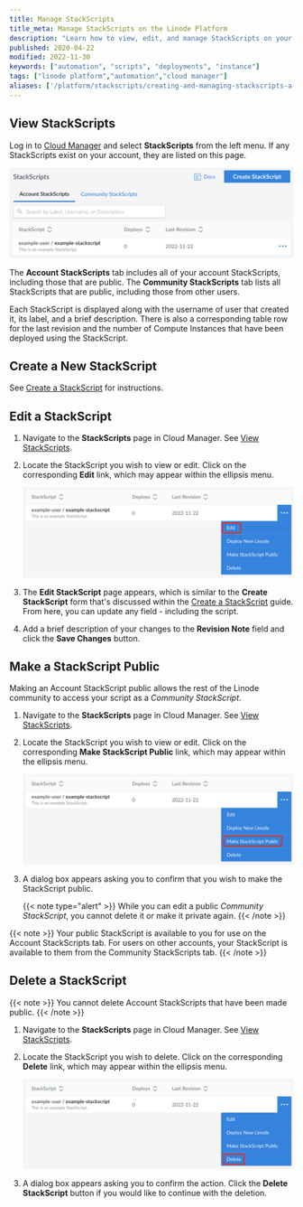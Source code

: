 ```yaml
---
title: Manage StackScripts
title_meta: Manage StackScripts on the Linode Platform
description: "Learn how to view, edit, and manage StackScripts on your Linode account."
published: 2020-04-22
modified: 2022-11-30
keywords: ["automation", "scripts", "deployments", "instance"]
tags: ["linode platform","automation","cloud manager"]
aliases: ['/platform/stackscripts/creating-and-managing-stackscripts-a-tutorial/','/guides/creating-and-managing-stackscripts-a-tutorial/','/products/tools/stackscripts/guides/stackscripts-edit-stackscript/','/products/tools/stackscripts/guides/stackscripts-delete-stackscript/','/products/tools/stackscripts/guides/stackscripts-create-public-stackscript/']
---
```


## View StackScripts

Log in to [Cloud Manager](https://cloud.linode.com) and select **StackScripts** from the left menu. If any StackScripts exist on your account, they are listed on this page.

![Screenshot of the StackScripts page in Cloud Manager](view-stackscripts.png)

The **Account StackScripts** tab includes all of your account StackScripts, including those that are public. The **Community StackScripts** tab lists all StackScripts that are public, including those from other users.

Each StackScript is displayed along with the username of user that created it, its label, and a brief description. There is also a corresponding table row for the last revision and the number of Compute Instances that have been deployed using the StackScript.

## Create a New StackScript

See [Create a StackScript](/docs/products/tools/stackscripts/guides/create/) for instructions.

## Edit a StackScript

1. Navigate to the **StackScripts** page in Cloud Manager. See [View StackScripts](#view-stackscripts).

1. Locate the StackScript you wish to view or edit. Click on the corresponding **Edit** link, which may appear within the ellipsis menu.

    ![Screenshot of the edit button for a StackScript](stackscript-edit-button.png)

1. The **Edit StackScript** page appears, which is similar to the **Create StackScript** form that's discussed within the [Create a StackScript](/docs/products/tools/stackscripts/guides/create/) guide. From here, you can update any field - including the script.

1. Add a brief description of your changes to the **Revision Note** field and click the **Save Changes** button.

## Make a StackScript Public

Making an Account StackScript public allows the rest of the Linode community to access your script as a *Community StackScript*.

1. Navigate to the **StackScripts** page in Cloud Manager. See [View StackScripts](#view-stackscripts).

1. Locate the StackScript you wish to view or edit. Click on the corresponding **Make StackScript Public** link, which may appear within the ellipsis menu.

    ![Screenshot of the make public button for a StackScript](stackscript-make-public-button.png)

1. A dialog box appears asking you to confirm that you wish to make the StackScript public.

    {{< note type="alert" >}}
    While you can edit a public *Community StackScript*, you cannot delete it or make it private again.
    {{< /note >}}

{{< note >}}
Your public StackScript is available to you for use on the Account StackScripts tab. For users on other accounts, your StackScript is available to them from the Community StackScripts tab.
{{< /note >}}

## Delete a StackScript

{{< note >}}
You cannot delete Account StackScripts that have been made public.
{{< /note >}}

1. Navigate to the **StackScripts** page in Cloud Manager. See [View StackScripts](#view-stackscripts).

1. Locate the StackScript you wish to delete. Click on the corresponding **Delete** link, which may appear within the ellipsis menu.

    ![Screenshot of the edit button for a StackScript](stackscript-delete-button.png)

1. A dialog box appears asking you to confirm the action. Click the **Delete StackScript** button if you would like to continue with the deletion.